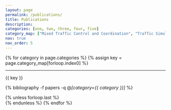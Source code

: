 ```yaml
---
layout: page
permalink: /publications/
title: Publications
description: 
categories: [one, two, three, four, five]
category_map: ["Mixed Traffic Control and Coordination", "Traffic Simulation and Reconstruction", "Traffic Prediction, Estimation, and Analysis", "Autonomous Driving, Planning, and Control", "Reinforcement Learning Applications"]
nav: true
nav_order: 5
---
```


<div class="publications">
{% for category in page.categories %}
  {% assign key = page.category_map[forloop.index0] %}
  <hr />
  <p class="category_name">{{ key }}</p>
  
  {% bibliography -f papers -q @*[category={{ category }}]* %}

  {% unless forloop.last %}
    <br>
  {% endunless %}
{% endfor %}
</div>


